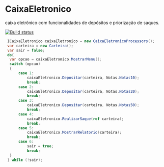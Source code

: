 # CaixaEletronico
caixa eletrônico com funcionalidades de depósitos e priorização de saques. 

[![Build status](https://ci.appveyor.com/api/projects/status/wxas2xaritwo9q78/branch/master?svg=true)](https://ci.appveyor.com/project/mateusggeracino/caixaeletronico/branch/master)

```cs
 ICaixaEletronico caixaEletronico = new CaixaEletronicoProcessors();
 var carteira = new Carteira();
 var sair = false;
 do{
  var opcao = caixaEletronico.MostrarMenu();
  switch (opcao)
  {
      case 1:
          caixaEletronico.Depositar(carteira, Notas.Notas10);
          break;
      case 2:
          caixaEletronico.Depositar(carteira, Notas.Notas20);
          break;
      case 3:
          caixaEletronico.Depositar(carteira, Notas.Notas50);
          break;
      case 4:
          caixaEletronico.RealizarSaque(ref carteira);
          break;
      case 5:
          caixaEletronico.MostrarRelatorio(carteira);
          break;
      case 6:
          sair = true;
          break;
  }
 } while (!sair);
```
